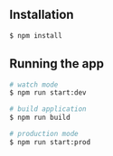 ## Installation

```bash
$ npm install
```

## Running the app

```bash
# watch mode
$ npm run start:dev

# build application
$ npm run build

# production mode
$ npm run start:prod
```
